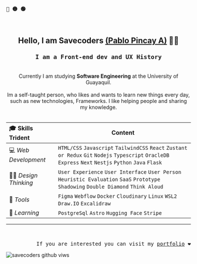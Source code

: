 <p align="left"><b><samp>🔴 🟡 🟢</samp></b></p>
<br>
<div align="center">
      <h2>Hello, I am Savecoders <a target="blank" href="https://www.linkedin.com/in/pablopincaya/">(Pablo Pincay A)</a> 🧑🏻 <br></h2>
      <h3><samp>I am a Front-end dev and UX History<br></samp></h3>
</div>
<div align="center">
   <br>
   Currently I am studying <b>Software Engineering</b> at the University of Guayaquil. <br>
   <br>
   Im a self-taught person, who likes and wants to learn new things every day, such as new technologies, Frameworks. 
   I like helping people and sharing my knowledge.
</div>

<br>

| 🎓 Skills Trident       | Content                                                                                                                                     |
| :---------------------- | ------------------------------------------------------------------------------------------------------------------------------------------- |
| 💻 _Web Development_    | `HTML/CSS` `Javascript` `TailwindCSS` `React` `Zustant or Redux` `Git` `Nodejs` `Typescript` `OracleDB` `Express` `Next` `Nestjs` `Python` `Java` `Flask` |
| 🤌🏻 _Design Thinking_ | `User Experience` `User Interface` `User Person` `Heuristic Evaluation` `SaaS` `Prototype` `Shadowing` `Double Diamond` `Think Aloud`                                                            |
| 🧰 _Tools_              | `Figma` `Webflow` `Docker` `Cloudinary` `Linux` `WSL2` `Draw.IO` `Excalidraw`                                                                          |
| 🧘 _Learning_           | `PostgreSql` `Astro` `Hugging Face` `Stripe`                                                                                      |

<hr/>
<br>


<p align="right"> 
  <samp>If you are interested you can visit my <a href="https://myportfolio-savecoders.vercel.app/es">portfolio</a> ❤</samp>
  <br>
</p>
  <img src="https://badges.pufler.dev/visits/Savecoders/Savecoders?style=for-the-badge&color=7ddac5&logoColor=white&labelColor=7ddac5" alt="savecoders github viws" />

